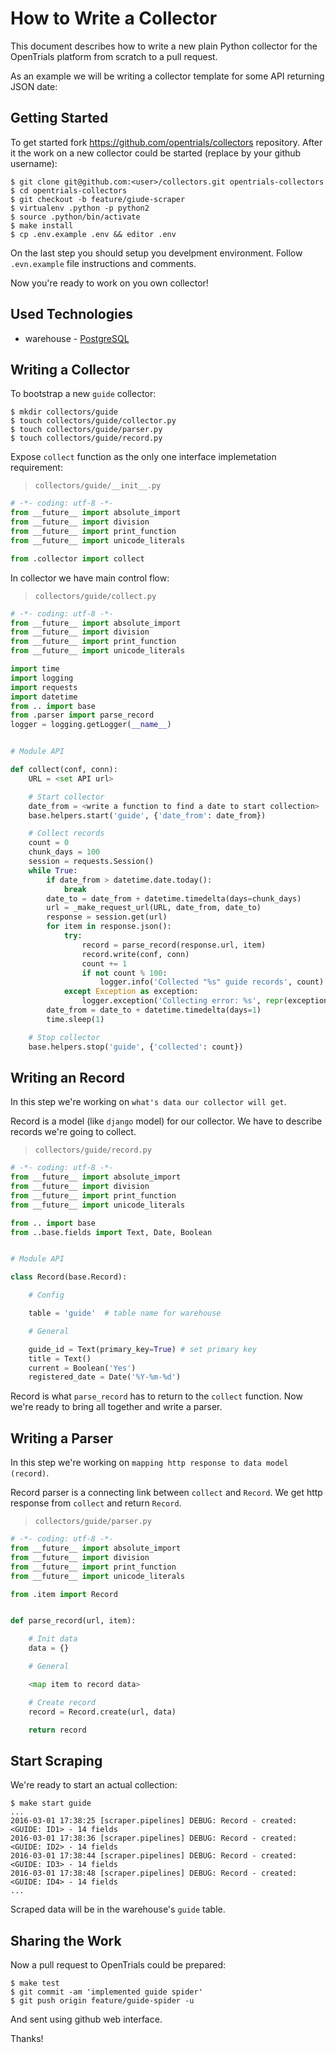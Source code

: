 # How to Write a Collector

This document describes how to write a new plain Python collector
for the OpenTrials platform from scratch to a pull request.

As an example we will be writing a collector template for some API
returning JSON date:

## Getting Started

To get started fork https://github.com/opentrials/collectors repository.
After it the work on a new collector could be started (replace <user> by
your github username):

```
$ git clone git@github.com:<user>/collectors.git opentrials-collectors
$ cd opentrials-collectors
$ git checkout -b feature/giude-scraper
$ virtualenv .python -p python2
$ source .python/bin/activate
$ make install
$ cp .env.example .env && editor .env
```

On the last step you should setup you develpment environment. Follow
`.evn.example` file instructions and comments.

Now you're ready to work on you own collector!

## Used Technologies

- warehouse - [PostgreSQL](http://www.postgresql.org/docs/9.4/static/index.html)

## Writing a Collector

To bootstrap a new `guide` collector:

```
$ mkdir collectors/guide
$ touch collectors/guide/collector.py
$ touch collectors/guide/parser.py
$ touch collectors/guide/record.py
```

Expose `collect` function as the only one interface
implemetation requirement:

> `collectors/guide/__init__.py`

```python
# -*- coding: utf-8 -*-
from __future__ import absolute_import
from __future__ import division
from __future__ import print_function
from __future__ import unicode_literals

from .collector import collect
```

In collector we have main control flow:

> `collectors/guide/collect.py`

```python
# -*- coding: utf-8 -*-
from __future__ import absolute_import
from __future__ import division
from __future__ import print_function
from __future__ import unicode_literals

import time
import logging
import requests
import datetime
from .. import base
from .parser import parse_record
logger = logging.getLogger(__name__)


# Module API

def collect(conf, conn):
    URL = <set API url>

    # Start collector
    date_from = <write a function to find a date to start collection>
    base.helpers.start('guide', {'date_from': date_from})

    # Collect records
    count = 0
    chunk_days = 100
    session = requests.Session()
    while True:
        if date_from > datetime.date.today():
            break
        date_to = date_from + datetime.timedelta(days=chunk_days)
        url = _make_request_url(URL, date_from, date_to)
        response = session.get(url)
        for item in response.json():
            try:
                record = parse_record(response.url, item)
                record.write(conf, conn)
                count += 1
                if not count % 100:
                    logger.info('Collected "%s" guide records', count)
            except Exception as exception:
                logger.exception('Collecting error: %s', repr(exception))
        date_from = date_to + datetime.timedelta(days=1)
        time.sleep(1)

    # Stop collector
    base.helpers.stop('guide', {'collected': count})
```

## Writing an Record

In this step we're working on `what's data our collector will get`.

Record is a model (like `django` model) for our collector. We have to describe
records we're going to collect.

> `collectors/guide/record.py`


```python
# -*- coding: utf-8 -*-
from __future__ import absolute_import
from __future__ import division
from __future__ import print_function
from __future__ import unicode_literals

from .. import base
from ..base.fields import Text, Date, Boolean


# Module API

class Record(base.Record):

    # Config

    table = 'guide'  # table name for warehouse

    # General

    guide_id = Text(primary_key=True) # set primary key
    title = Text()
    current = Boolean('Yes')
    registered_date = Date('%Y-%m-%d')
```

Record is what `parse_record` has to return to the `collect` function.
Now we're ready to bring all together and write a parser.

## Writing a Parser

In this step we're working on `mapping http response to data model (record)`.

Record parser is a connecting link between `collect` and `Record`. We get http response
from `collect` and return `Record`.

> `collectors/guide/parser.py`

```python
# -*- coding: utf-8 -*-
from __future__ import absolute_import
from __future__ import division
from __future__ import print_function
from __future__ import unicode_literals

from .item import Record


def parse_record(url, item):

    # Init data
    data = {}

    # General

    <map item to record data>

    # Create record
    record = Record.create(url, data)

    return record
```

## Start Scraping

We're ready to start an actual collection:

```
$ make start guide
...
2016-03-01 17:38:25 [scraper.pipelines] DEBUG: Record - created: <GUIDE: ID1> - 14 fields
2016-03-01 17:38:36 [scraper.pipelines] DEBUG: Record - created: <GUIDE: ID2> - 14 fields
2016-03-01 17:38:44 [scraper.pipelines] DEBUG: Record - created: <GUIDE: ID3> - 14 fields
2016-03-01 17:38:48 [scraper.pipelines] DEBUG: Record - created: <GUIDE: ID4> - 14 fields
...
```

Scraped data will be in the warehouse's `guide` table.

## Sharing the Work

Now a pull request to OpenTrials could be prepared:

```
$ make test
$ git commit -am 'implemented guide spider'
$ git push origin feature/guide-spider -u
```

And sent using github web interface.

Thanks!
